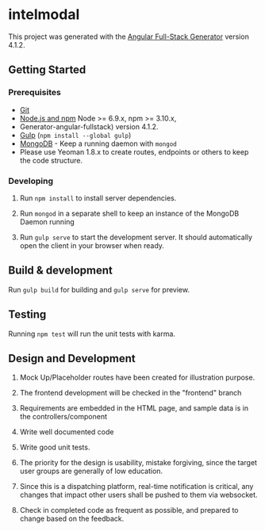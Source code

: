 # intelmodal

This project was generated with the [Angular Full-Stack Generator](https://github.com/DaftMonk/generator-angular-fullstack) version 4.1.2.

## Getting Started

### Prerequisites

- [Git](https://git-scm.com/)
- [Node.js and npm](nodejs.org) Node >= 6.9.x, npm >= 3.10.x,
- Generator-angular-fullstack) version 4.1.2.
- [Gulp](http://gulpjs.com/) (`npm install --global gulp`)
- [MongoDB](https://www.mongodb.org/) - Keep a running daemon with `mongod`
- Please use Yeoman 1.8.x to create routes, endpoints or others to keep the code structure.

### Developing

1. Run `npm install` to install server dependencies.

2. Run `mongod` in a separate shell to keep an instance of the MongoDB Daemon running

3. Run `gulp serve` to start the development server. It should automatically open the client in your browser when ready.

## Build & development

Run `gulp build` for building and `gulp serve` for preview.

## Testing

Running `npm test` will run the unit tests with karma.

## Design and Development

1. Mock Up/Placeholder routes have been created for illustration purpose.

2. The frontend development will be checked in the "frontend" branch

3. Requirements are embedded in the HTML page, and sample data is in the controllers/component

4. Write well documented code

5. Write good unit tests.

6. The priority for the design is usability, mistake forgiving, since the target user groups are generally of low education.

7. Since this is a dispatching platform, real-time notification is critical, any changes that impact other users shall be pushed to them via websocket.

8. Check in completed code as frequent as possible, and prepared to change based on the feedback.

